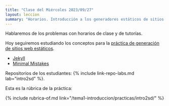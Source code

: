 ```yaml
---
title: "Clase del Miércoles 2023/09/27"
layout: leccion
summary: "Horarios. Introducción a los generadores estáticos de sitios web: liquid, layouts, collections"
---
```


Hablaremos de los problemas con horarios de clase y de tutorías.

Hoy seguiremos estudiando los conceptos para la [práctica de generación de sitios web estáticos]({{site.baseurl}}/tema1-introduccion/practicas/intro2sd/).

- [Jekyll](https://jekyllrb.com/docs/)
- [Minimal Mistakes](https://mmistakes.github.io/minimal-mistakes/docs/quick-start-guide/)

Repositorios de los estudiantes: {% include link-repo-labs.md lab="intro2sd" %}. 

Esta es la rúbrica de la práctica:

{% include rubrica-of.md link="/tema1-introduccion/practicas/intro2sd/" %}